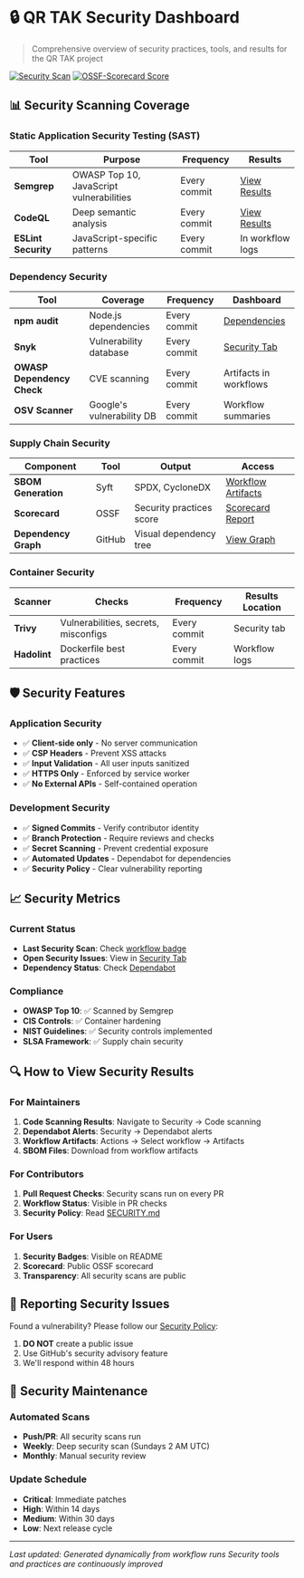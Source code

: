# 🔒 QR TAK Security Dashboard

> Comprehensive overview of security practices, tools, and results for the QR TAK project

[![Security Scan](https://github.com/joshuafuller/qrtak/actions/workflows/security-enhanced.yml/badge.svg)](https://github.com/joshuafuller/qrtak/actions/workflows/security-enhanced.yml)
[![OSSF-Scorecard Score](https://img.shields.io/ossf-scorecard/github.com/joshuafuller/qrtak?label=openssf%20scorecard&style=flat)](https://scorecard.dev/viewer/?uri=github.com/joshuafuller/qrtak)

## 📊 Security Scanning Coverage

### Static Application Security Testing (SAST)

| Tool | Purpose | Frequency | Results |
|------|---------|-----------|---------|
| **Semgrep** | OWASP Top 10, JavaScript vulnerabilities | Every commit | [View Results](https://github.com/joshuafuller/qrtak/security/code-scanning) |
| **CodeQL** | Deep semantic analysis | Every commit | [View Results](https://github.com/joshuafuller/qrtak/security/code-scanning) |
| **ESLint Security** | JavaScript-specific patterns | Every commit | In workflow logs |

### Dependency Security

| Tool | Coverage | Frequency | Dashboard |
|------|----------|-----------|-----------|
| **npm audit** | Node.js dependencies | Every commit | [Dependencies](https://github.com/joshuafuller/qrtak/network/dependencies) |
| **Snyk** | Vulnerability database | Every commit | [Security Tab](https://github.com/joshuafuller/qrtak/security/dependabot) |
| **OWASP Dependency Check** | CVE scanning | Every commit | Artifacts in workflows |
| **OSV Scanner** | Google's vulnerability DB | Every commit | Workflow summaries |

### Supply Chain Security

| Component | Tool | Output | Access |
|-----------|------|--------|--------|
| **SBOM Generation** | Syft | SPDX, CycloneDX | [Workflow Artifacts](https://github.com/joshuafuller/qrtak/actions) |
| **Scorecard** | OSSF | Security practices score | [Scorecard Report](https://scorecard.dev/viewer/?uri=github.com/joshuafuller/qrtak) |
| **Dependency Graph** | GitHub | Visual dependency tree | [View Graph](https://github.com/joshuafuller/qrtak/network/dependencies) |

### Container Security

| Scanner | Checks | Frequency | Results Location |
|---------|--------|-----------|------------------|
| **Trivy** | Vulnerabilities, secrets, misconfigs | Every commit | Security tab |
| **Hadolint** | Dockerfile best practices | Every commit | Workflow logs |

## 🛡️ Security Features

### Application Security
- ✅ **Client-side only** - No server communication
- ✅ **CSP Headers** - Prevent XSS attacks
- ✅ **Input Validation** - All user inputs sanitized
- ✅ **HTTPS Only** - Enforced by service worker
- ✅ **No External APIs** - Self-contained operation

### Development Security
- ✅ **Signed Commits** - Verify contributor identity
- ✅ **Branch Protection** - Require reviews and checks
- ✅ **Secret Scanning** - Prevent credential exposure
- ✅ **Automated Updates** - Dependabot for dependencies
- ✅ **Security Policy** - Clear vulnerability reporting

## 📈 Security Metrics

### Current Status
- **Last Security Scan**: Check [workflow badge](https://github.com/joshuafuller/qrtak/actions/workflows/security-enhanced.yml)
- **Open Security Issues**: View in [Security Tab](https://github.com/joshuafuller/qrtak/security)
- **Dependency Status**: Check [Dependabot](https://github.com/joshuafuller/qrtak/security/dependabot)

### Compliance
- **OWASP Top 10**: ✅ Scanned by Semgrep
- **CIS Controls**: ✅ Container hardening
- **NIST Guidelines**: ✅ Security controls implemented
- **SLSA Framework**: ✅ Supply chain security

## 🔍 How to View Security Results

### For Maintainers
1. **Code Scanning Results**: Navigate to Security → Code scanning
2. **Dependabot Alerts**: Security → Dependabot alerts
3. **Workflow Artifacts**: Actions → Select workflow → Artifacts
4. **SBOM Files**: Download from workflow artifacts

### For Contributors
1. **Pull Request Checks**: Security scans run on every PR
2. **Workflow Status**: Visible in PR checks
3. **Security Policy**: Read [SECURITY.md](../SECURITY.md)

### For Users
1. **Security Badges**: Visible on README
2. **Scorecard**: Public OSSF scorecard
3. **Transparency**: All security scans are public

## 🚨 Reporting Security Issues

Found a vulnerability? Please follow our [Security Policy](../SECURITY.md):
1. **DO NOT** create a public issue
2. Use GitHub's security advisory feature
3. We'll respond within 48 hours

## 📅 Security Maintenance

### Automated Scans
- **Push/PR**: All security scans run
- **Weekly**: Deep security scan (Sundays 2 AM UTC)
- **Monthly**: Manual security review

### Update Schedule
- **Critical**: Immediate patches
- **High**: Within 14 days
- **Medium**: Within 30 days
- **Low**: Next release cycle

---

*Last updated: Generated dynamically from workflow runs*
*Security tools and practices are continuously improved*